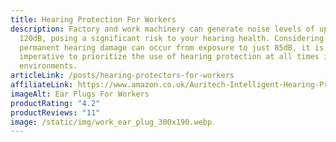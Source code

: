 ```yaml
---
title: Hearing Protection For Workers
description: Factory and work machinery can generate noise levels of up to
  120dB, posing a significant risk to your hearing health. Considering that
  permanent hearing damage can occur from exposure to just 85dB, it is
  imperative to prioritize the use of hearing protection at all times in these
  environments.
articleLink: /posts/hearing-protectors-for-workers
affiliateLink: https://www.amazon.co.uk/Auritech-Intelligent-Hearing-Protection-Environments/dp/B06XHKKGHB?maas=maas_adg_5EC43EE113062B5397551B39C7E07525_afap_abs&ref_=aa_maas&tag=maas
imageAlt: Ear Plugs For Workers
productRating: "4.2"
productReviews: "11"
image: /static/img/work_ear_plug_300x190.webp
---
```

